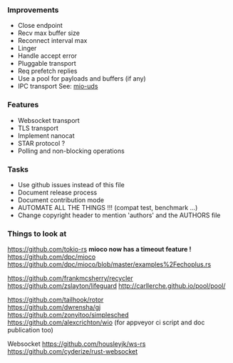### Improvements
- Close endpoint
- Recv max buffer size
- Reconnect interval max 
- Linger
- Handle accept error
- Pluggable transport
- Req prefetch replies
- Use a pool for payloads and buffers (if any)
- IPC transport See: [mio-uds](https://github.com/alexcrichton/mio-uds)

### Features
- Websocket transport
- TLS transport
- Implement nanocat
- STAR protocol ?
- Polling and non-blocking operations

### Tasks
- Use github issues instead of this file
- Document release process
- Document contribution mode
- AUTOMATE ALL THE THINGS !!! (compat test, benchmark ...)
- Change copyright header to mention 'authors' and the AUTHORS file


### Things to look at

https://github.com/tokio-rs
**mioco now has a timeout feature !**  
https://github.com/dpc/mioco  
https://github.com/dpc/mioco/blob/master/examples%2Fechoplus.rs  


https://github.com/frankmcsherry/recycler
https://github.com/zslayton/lifeguard
http://carllerche.github.io/pool/pool/


https://github.com/tailhook/rotor  
https://github.com/dwrensha/gj  
https://github.com/zonyitoo/simplesched  
https://github.com/alexcrichton/wio (for appveyor ci script and doc publication too)  


Websocket
https://github.com/housleyjk/ws-rs  
https://github.com/cyderize/rust-websocket  
